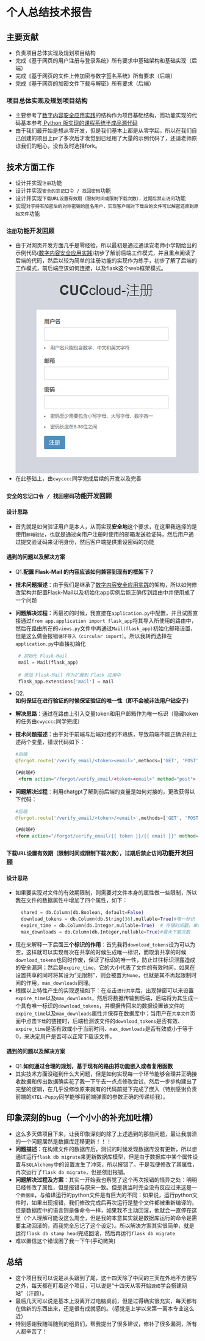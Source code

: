 # 个人总结技术报告

## 主要贡献
- 负责项目总体实现及规划项目结构
- 完成《基于网页的用户注册与登录系统》所有要求中基础架构和基础实现（后端）
- 完成《基于网页的文件上传加密与数字签名系统》所有要求（后端）
- 完成《基于网页的加密文件下载与解密》所有要求（后端）
### 项目总体实现及规划项目结构
- 主要参考了[数字内容安全应用实践](https://github.com/anjingcuc/learn_flask_the_hard_way/blob/master/0x09_finished)的结构作为项目基础结构，而功能实现的代码基本参考[ Python 版实现的课程系统半成品源代码 ](https://github.com/TheMasterOfMagic/ac)
- 由于我们最开始是想从零开发，但是我们基本上都是从零学起，所以在我们自己创建的项目上pr了多次后才发觉到已经用了大量的示例代码了，还请老师原谅我们的粗心，没有及时选择fork。


## 技术方面工作
- 设计并实现`注册`功能
- 设计并实现`安全的忘记口令 / 找回密码`功能
- 设计并实现`下载URL设置有效期（限制时间或限制下载次数），过期后禁止访问`功能
- 实现`对于持有加密后的对称密钥的匿名用户，实现客户端对下载后的文件可以解密还原到原始文件`功能

### `注册`功能开发回顾
- 由于对网页开发方面几乎是零经验，所以最初是通过通读安老师小学期给出的示例代码([数字内容安全应用实践](https://github.com/anjingcuc/learn_flask_the_hard_way/blob/master/0x09_finished))初步了解前后端工作模式，并且重点阅读了后端的代码，然后以较为简单的注册功能的实现作为练手，初步了解了后端的工作模式，前后端应该如何连接，以及flask这个web框架模式。
  ![注册页面](img/register.png)
- 在此基础上，由`cwycccc`同学完成后续的开发以及完善

### `安全的忘记口令 / 找回密码`功能开发回顾
#### 设计思路
- 首先就是如何验证用户是本人，从而实现**安全地**这个要求，在这里我选择的是使用`邮箱验证`，也就是通过向用户注册时使用的邮箱发送验证码，然后用户通过提交验证码来证明身份，然后客户端提供重设密码的功能
#### 遇到的问题以及解决方案
- Q1.**配置 Flask-Mail 的内容应该如何兼容到现有的框架下？**
- **技术问题描述**：由于我们是继承了[数字内容安全应用实践](https://github.com/anjingcuc/learn_flask_the_hard_way/blob/master/0x09_finished)的架构，所以如何修改架构并配置Flask-Mail以及初始化app实例后能正确传到路由中并使用成了一个问题
- **问题解决过程**：再最初的时候，我直接在`application.py`中配置，并且试图直接通过`from app.application import flask_app`将其导入所使用的路由中，然后在路由所在的`views.py`文件中再通过`Mail(flask_app)`初始化邮箱设置，但是这么做会报错`循环导入（circular import）`。所以我转而选择在`application.py`中直接初始化
   ```python
    # 初始化 Flask-Mail
    mail = Mail(flask_app)

    # 添加 Flask-Mail 作为扩展到 Flask 应用中
    flask_app.extensions['mail'] = mail
  ```

- Q2.**如何保证在进行验证的时候保证验证的唯一性（即不会被非法用户钻空子）**
- **解决思路**：通过在路由上引入变量token和用户邮箱作为唯一标识（隐藏token的任务由`cwycccc`同学完成）
- **技术问题描述**：由于对于前端与后端对接的不熟练，导致前端不能正确识别上述两个变量，错误代码如下：
  ```python
  #后端
  @forgot.route('/verify_email/<token><email>',methods=['GET', 'POST'])
  ```
  ```html
  {#前端#}
   <form action="/forgot/verify_email/<token><email>" method="post">
  ```
- **问题解决过程**：利用chatgpt了解到前后端的变量是如何对接的，更改获得以下代码：
  ```python
  #后端
  @forgot.route('/verify_email/<token>/<email>',methods=['GET', 'POST'])
  ```
  ```html
  {#前端#}
  <form action="/forgot/verify_email/{{ token }}/{{ email }}" method="post">
  ```


### `下载URL设置有效期（限制时间或限制下载次数），过期后禁止访问`功能开发回顾
#### 设计思路
- 如果要实现对文件的有效期限制，则需要对文件本身的属性做一些限制，所以我在文件的数据属性中增加了四个属性，如下：
  ```python
    shared = db.Column(db.Boolean, default=False)
    download_tokens = db.Column(db.String(36),nullable=True)#唯一标识
    expire_time = db.Column(db.Integer,nullable=True)  # 存储时间戳，单位为秒
    max_downloads = db.Column(db.Integer,nullable=True)#最大下载次数
  ```
- 现在来解释一下后面**三个标识的作用**：首先我将`download_tokens`设为可以为空，这样就可以实现每次在共享的时候生成唯一标识，而取消共享的时候`download_tokens`也同时作废，保证了标识的唯一性，防止过往标识泄露造成的安全漏洞；然后是`expire_time`，它的大小代表了文件的有效时间，如果在设置共享的同时将其设为“无限制”，则会被置为`None`，也就是其不再起限制时间的作用，`max_downloads`同理。
- 根据以上特性产生的实现逻辑如下：在点击`进行共享`后，出现弹窗可以来设置`expire_time`以及`max_downloads`，然后将数据传输到后端，后端将为其生成一个具有唯一标识的`download_tokens`，并根据传回来的数据设置该文件的`expire_time`以及`max_downloads`属性并保存在数据库中；当用户在`共享文件`页面中点击`下载`的链接时，后端检测该文件的`download_tokens`是否有效、`expire_time`是否有效或小于当前时间、`max_downloads`是否有效或小于等于0，来决定用户是否可以正常下载该文件。
  
#### 遇到的问题以及解决方案
- Q1.**如何通过合理的规划，基于现有的路由将功能嵌入或者复用函数**
- 其实技术方面没碰到什么大问题，但是如何实现每一个环节能够合理并正确接收数据和传出数据确实花了我一下午去一点点修改尝试，然后一步步构建出了完整的逻辑，在几乎没修改原来就有的代码前提下完成了嵌入（特别感谢负责前端的`XTEL-Puppy`同学能够将前端弹窗的参数正确的传递给我）。


## 印象深刻的bug（一个小小的补充加吐槽）
- 这么多天做项目下来，让我印象深刻的除了上述遇到的那些问题，最让我崩溃的一个问题居然是数据库迁移更新！！！
- **问题描述**：在构建文件的数据库后，测试的时候发现数据库没有更新，所以想通过运行`flask db migrate`来更新数据库模型，但是由于数据库中某个属性设置与`SQLAlchemy`中的设置发生了冲突，所以报错了。于是我便修改了其属性，再次运行了`flask db migrate`，但是依旧报错。
- **问题解决过程及方案**：其实一开始我也察觉了这个再次报错的怪异之处：明明已经修改了属性，但是报错与原来一致。但是我当时完全没有反应过来这是一个`数据库`，与编译运行的python文件是有巨大的不同：如果说，运行python文件时，如果出现报错，我们修改完成后再次运行是整个文件都被重新编译的，但是数据库中的语言则是像命令一样，如果我不主动回滚，他就会一直停在这里（个人理解可能没这么周全，但是我的本意其实就是数据库运行的命令是需要主动回滚的，而我完全忘记了这个设定）。所以解决方案其实很简单，就是运行`flask db stamp head`完成回滚，然后再运行`flask db migrate`
- 难以置信这个错误困了我一下午(手动微笑)

## 总结
- 这个项目我可以说是从头跟到了尾，这十四天除了中间的三天在外地不方便写之外，每天都在盯着这个项目，可以说是“十四天从零开始`速成`学会搭建网站”（汗颜）。
- 最后几天可以说是基本上没离开过电脑桌前，但是过得确实很充实，每天都有在做新的东西出来，还是很有成就感的。（感觉是上学以来第一离本专业这么近）
- 特别感谢我随叫随到的组员们，帮我提出了很多建议，修补了很多漏洞，所有人都辛苦了！